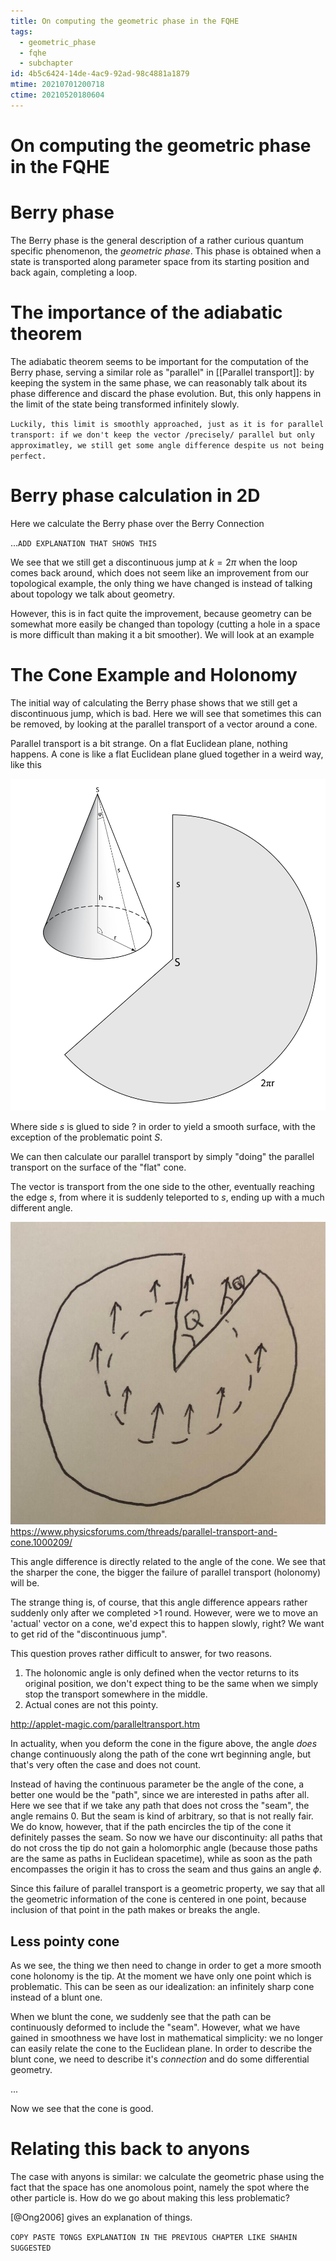 ```yaml
---
title: On computing the geometric phase in the FQHE
tags:
  - geometric_phase
  - fqhe
  - subchapter
id: 4b5c6424-14de-4ac9-92ad-98c4881a1879
mtime: 20210701200718
ctime: 20210520180604
---
```


# On computing the geometric phase in the FQHE

# Berry phase

The Berry phase is the general description of a rather curious quantum specific phenomenon, the _geometric phase_. This phase is obtained when a state is transported along parameter space from its starting position and back again, completing a loop.

# The importance of the adiabatic theorem

The adiabatic theorem seems to be important for the computation of the Berry phase, serving a similar role as "parallel" in [[Parallel transport]]: by keeping the system in the same phase, we can reasonably talk about its phase difference and discard the phase evolution. But, this only happens in the limit of the state being transformed infinitely slowly.

`Luckily, this limit is smoothly approached, just as it is for parallel transport: if we don't keep the vector /precisely/ parallel but only approximatley, we still get some angle difference despite us not being perfect.`

# Berry phase calculation in 2D

Here we calculate the Berry phase over the Berry Connection

...`ADD EXPLANATION THAT SHOWS THIS`

We see that we still get a discontinuous jump at $k=2\pi$ when the loop comes back around, which does not seem like an improvement from our topological example, the only thing we have changed is instead of talking about topology we talk about geometry.

However, this is in fact quite the improvement, because geometry can be somewhat more easily be changed than topology (cutting a hole in a space is more difficult than making it a bit smoother). We will look at an example

# The Cone Example and Holonomy

The initial way of calculating the Berry phase shows that we still get a discontinuous jump, which is bad. Here we will see that sometimes this can be removed, by looking at the parallel transport of a vector around a cone.

Parallel transport is a bit strange. On a flat Euclidean plane, nothing happens.
A cone is like a flat Euclidean plane glued together in a weird way, like this

![](./media/conefold.png)

Where side $s$ is glued to side $?$ in order to yield a smooth surface, with the exception of the problematic point $S$.

We can then calculate our parallel transport by simply "doing" the parallel transport on the surface of the "flat" cone.

The vector is transport from the one side to the other, eventually reaching the edge $s$, from where it is suddenly teleported to $s$, ending up with a much different angle.

![](./media/transport.jpeg)https://www.physicsforums.com/threads/parallel-transport-and-cone.1000209/

This angle difference is directly related to the angle of the cone. We see that the sharper the cone, the bigger the failure of parallel transport (holonomy) will be.

The strange thing is, of course, that this angle difference appears rather suddenly only after we completed >1 round. However, were we to move an 'actual' vector on a cone, we'd expect this to happen slowly, right? We want to get rid of the "discontinuous jump".

This question proves rather difficult to answer, for two reasons.

1) The holonomic angle is only defined when the vector returns to its original position, we don't expect thing to be the same when we simply stop the transport somewhere in the middle.
2) Actual cones are not this pointy.

http://applet-magic.com/paralleltransport.htm

In actuality, when you deform the cone in the figure above, the angle _does_ change continuously along the path of the cone wrt beginning angle, but that's very often the case and does not count.

Instead of having the continuous parameter be the angle of the cone, a better one would be the "path", since we are interested in paths after all. Here we see that if we take any path that does not cross the "seam", the angle remains 0. But the seam is kind of arbitrary, so that is not really fair.
We do know, however, that if the path encircles the tip of the cone it definitely passes the seam. So now we have our discontinuity: all paths that do not cross the tip do not gain a holomorphic angle (because those paths are the same as paths in Euclidean spacetime), while as soon as the path encompasses the origin it has to cross the seam and thus gains an angle $\phi$.

Since this failure of parallel transport is a geometric property, we say that all the geometric information of the cone is centered in one point, because inclusion of that point in the path makes or breaks the angle.

## Less pointy cone

As we see, the thing we then need to change in order to get a more smooth cone holonomy is the tip. At the moment we have only one point which is problematic. This can be seen as our idealization: an infinitely sharp cone instead of a blunt one.

When we blunt the cone, we suddenly see that the path can be continuously deformed to include the "seam". However, what we have gained in smoothness we have lost in mathematical simplicity: we no longer can easily relate the cone to the Euclidean plane. In order to describe the blunt cone, we need to describe it's _connection_ and do some differential geometry.

...

Now we see that the cone is good.

# Relating this back to anyons

The case with anyons is similar: we calculate the geometric phase using the fact that the space has one anomolous point, namely the spot where the other particle is. How do we go about making this less problematic?

[@Ong2006] gives an explanation of things.

`COPY PASTE TONGS EXPLANATION IN THE PREVIOUS CHAPTER LIKE SHAHIN SUGGESTED`
